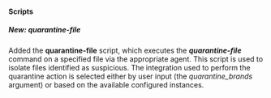 
#### Scripts

##### New: quarantine-file

Added the **quarantine-file** script, which executes the ***quarantine-file*** command on a specified file via the appropriate agent. This script is used to isolate files identified as suspicious. The integration used to perform the quarantine action is selected either by user input (the *quarantine_brands* argument) or based on the available configured instances.
